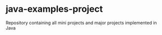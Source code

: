 # java-examples-project
Repository containing all mini projects and major projects implemented in Java
